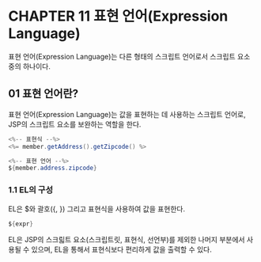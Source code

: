 # CHAPTER 11 표현 언어(Expression Language)
표현 언어(Expression Language)는 다른 형태의 스크립트 언어로서 스크립트 요소 중의 하나이다.

## 01 표현 언어란?
표현 언어(Expression Language)는 값을 표현하는 데 사용하는 스크립트 언어로, JSP의 스크립트 요소를 보완하는 역할을 한다.

```java
<%-- 표현식 --%>
<%= member.getAddress().getZipcode() %>

<%-- 표현 언어 --%>
${member.address.zipcode}
```

### 1.1 EL의 구성
EL은 $와 괄호({, }) 그리고 표현식을 사용하여 값을 표현한다.
```java
${expr}
```
EL은 JSP의 스크릷트 요소(스크립트릿, 표현식, 선언부)를 제외한 나머지 부분에서 사용될 수 있으며, EL을 통해서 표현식보다 편리하게 값을 출력할 수 있다.
